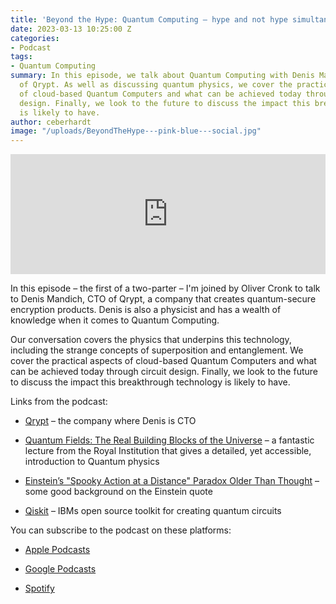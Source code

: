 ```yaml
---
title: 'Beyond the Hype: Quantum Computing – hype and not hype simultaneously?'
date: 2023-03-13 10:25:00 Z
categories:
- Podcast
tags:
- Quantum Computing
summary: In this episode, we talk about Quantum Computing with Denis Mandich, CTO
  of Qrypt. As well as discussing quantum physics, we cover the practical aspects
  of cloud-based Quantum Computers and what can be achieved today through circuit
  design. Finally, we look to the future to discuss the impact this breakthrough technology
  is likely to have.
author: ceberhardt
image: "/uploads/BeyondTheHype---pink-blue---social.jpg"
---
```


<iframe title="Embed Player" src="https://play.libsyn.com/embed/episode/id/26208876/height/192/theme/modern/size/large/thumbnail/yes/custom-color/ffffff/time-start/00:00:00/playlist-height/200/direction/backward/download/yes" height="192" width="100%" scrolling="no" allowfullscreen="" webkitallowfullscreen="true" mozallowfullscreen="true" oallowfullscreen="true" msallowfullscreen="true" style="border: none;"></iframe>

In this episode – the first of a two-parter – I'm joined by Oliver Cronk to talk to Denis Mandich, CTO of Qrypt, a company that creates quantum-secure encryption products. Denis is also a physicist and has a wealth of knowledge when it comes to Quantum Computing.

Our conversation covers the physics that underpins this technology, including the strange concepts of superposition and entanglement. We cover the practical aspects of cloud-based Quantum Computers and what can be achieved today through circuit design. Finally, we look to the future to discuss the impact this breakthrough technology is likely to have.

Links from the podcast:

* [Qrypt](https://www.qrypt.com/) – the company where Denis is CTO

* [Quantum Fields: The Real Building Blocks of the Universe](https://youtu.be/zNVQfWC_evg) – a fantastic lecture from the Royal Institution that gives a detailed, yet accessible, introduction to Quantum physics

* [Einstein’s "Spooky Action at a Distance" Paradox Older Than Thought](https://www.technologyreview.com/2012/03/08/20152/einsteins-spooky-action-at-a-distance-paradox-older-than-thought/) – some good background on the Einstein quote

* [Qiskit](https://qiskit.org/) – IBMs open source toolkit for creating quantum circuits

You can subscribe to the podcast on these platforms:

* [Apple Podcasts](https://podcasts.apple.com/dk/podcast/beyond-the-hype/id1612265563)

* [Google Podcasts](https://podcasts.google.com/feed/aHR0cHM6Ly9mZWVkcy5saWJzeW4uY29tLzM5NTE1MC9yc3M?sa=X&ved=0CAMQ4aUDahcKEwjAxKuhz_v7AhUAAAAAHQAAAAAQAQ)

* [Spotify](https://open.spotify.com/show/2BlwBJ7JoxYpxU4GBmuR4x)